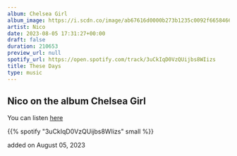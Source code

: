 ```yaml
---
album: Chelsea Girl
album_image: https://i.scdn.co/image/ab67616d0000b273b1235c0092f6658466e96819
artist: Nico
date: 2023-08-05 17:31:27+00:00
draft: false
duration: 210653
preview_url: null
spotify_url: https://open.spotify.com/track/3uCkIqD0VzQUijbs8WIizs
title: These Days
type: music
---
```



## Nico on the album Chelsea Girl

You can listen [here](https://open.spotify.com/track/3uCkIqD0VzQUijbs8WIizs)

{{% spotify "3uCkIqD0VzQUijbs8WIizs" small %}}

added on August 05, 2023